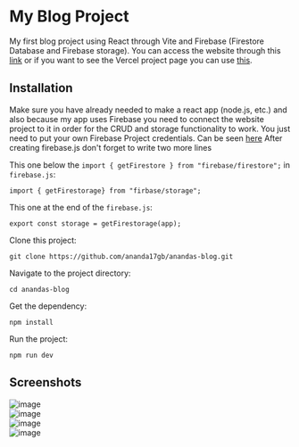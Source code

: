 # My Blog Project

My first blog project using React through Vite and Firebase (Firestore Database and Firebase storage). You can access the website through this [link](https://anandaawblog.vercel.app) or if you want to see the Vercel project page you can use [this](https://vercel.com/ananda-arti-widigdos-projects/anandablogproject).

## Installation

Make sure you have already needed to make a react app (node.js, etc.) and also because my app uses Firebase you need to connect the website project to it in order for the CRUD and storage functionality to work. You just need to put your own Firebase Project credentials. Can be seen [here](https://www.freecodecamp.org/news/how-to-use-the-firebase-database-in-react/#:~:text=To%20start%20using%20the%20Cloud,dropdown%2C%20and%20select%20Firestore%20Database.&text=Select%20the%20option%20to%20create,click%20to%20enable%20your%20database.) After creating firebase.js don't forget to write two more lines

This one below the `import { getFirestore } from "firebase/firestore";` in `firebase.js`:
```
import { getFirestorage} from "firbase/storage";
```
This one at the end of the `firebase.js`:
```
export const storage = getFirestorage(app);
```

Clone this project:
```
git clone https://github.com/ananda17gb/anandas-blog.git
```

Navigate to the project directory:
```
cd anandas-blog
```

Get the dependency:
```
npm install
```

Run the project:
```
npm run dev
```
## Screenshots
![image](https://github.com/ananda17gb/anandas-blog/assets/79387612/f2efce53-54b0-4e9a-8328-63ff706d748c) \
![image](https://github.com/ananda17gb/anandas-blog/assets/79387612/0daaad00-b902-45cf-9071-c4f6817a9733) \
![image](https://github.com/ananda17gb/anandas-blog/assets/79387612/5b618fdd-e6e2-4fe5-9767-5d679cc353c0) \
![image](https://github.com/ananda17gb/anandas-blog/assets/79387612/6e962c40-8cb5-4348-99c5-5f19f37b57c7)




